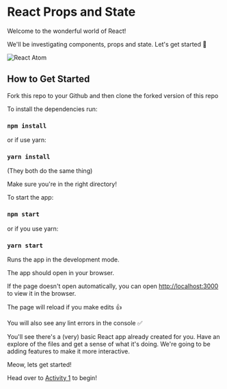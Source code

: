 # React Props and State

Welcome to the wonderful world of React!

We'll be investigating components, props and state. Let's get started 🙌

![React Atom](./public/catom-dog.png)

## How to Get Started

Fork this repo to your Github and then clone the forked version of this repo

To install the dependencies run:

### `npm install`

or if use yarn:

### `yarn install`

(They both do the same thing)

Make sure you're in the right directory!

To start the app:

### `npm start`

or if you use yarn:

### `yarn start`

Runs the app in the development mode.

The app should open in your browser.

If the page doesn't open automatically, you can open [http://localhost:3000](http://localhost:3000](http://localhost:3000)) to view it in the browser.

The page will reload if you make edits 👍

You will also see any lint errors in the console ✅

You'll see there's a (very) basic React app already created for you. Have an explore of the files and get a sense of what it's doing. We're going to be adding features to make it more interactive.

Meow, lets get started!

Head over to [Activity 1](./activities/activity_1.md) to begin!
